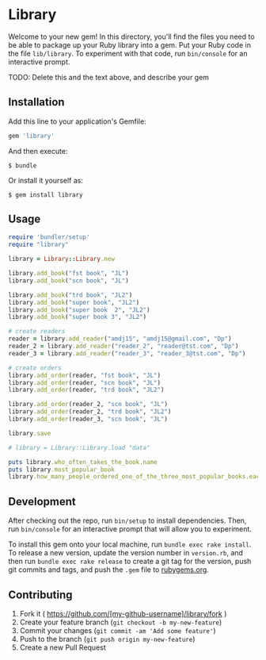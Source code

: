 # Library

Welcome to your new gem! In this directory, you'll find the files you need to be able to package up your Ruby library into a gem. Put your Ruby code in the file `lib/library`. To experiment with that code, run `bin/console` for an interactive prompt.

TODO: Delete this and the text above, and describe your gem

## Installation

Add this line to your application's Gemfile:

```ruby
gem 'library'
```

And then execute:

    $ bundle

Or install it yourself as:

    $ gem install library

## Usage

```ruby
require 'bundler/setup'
require "library"

library = Library::Library.new

library.add_book("fst book", "JL")
library.add_book("scn book", "JL")

library.add_book("trd book", "JL2")
library.add_book("super book", "JL2")
library.add_book("super book  2", "JL2")
library.add_book("super book 3", "JL2")

# create readers
reader = library.add_reader("amdj15", "amdj15@gmail.com", "Dp")
reader_2 = library.add_reader("reader_2", "reader@tst.com", "Dp")
reader_3 = library.add_reader("reader_3", "reader_3@tst.com", "Dp")

# create orders
library.add_order(reader, "fst book", "JL")
library.add_order(reader, "scn book", "JL")
library.add_order(reader, "trd book", "JL2")

library.add_order(reader_2, "scn book", "JL")
library.add_order(reader_2, "trd book", "JL2")
library.add_order(reader_3, "scn book", "JL")

library.save

# library = Library::Library.load "data"

puts library.who_often_takes_the_book.name
puts library.most_popular_book
library.how_many_people_ordered_one_of_the_three_most_popular_books.each     {|book| puts "#{book.title} : #{book.ordersCnt}"}
```

## Development

After checking out the repo, run `bin/setup` to install dependencies. Then, run `bin/console` for an interactive prompt that will allow you to experiment.

To install this gem onto your local machine, run `bundle exec rake install`. To release a new version, update the version number in `version.rb`, and then run `bundle exec rake release` to create a git tag for the version, push git commits and tags, and push the `.gem` file to [rubygems.org](https://rubygems.org).

## Contributing

1. Fork it ( https://github.com/[my-github-username]/library/fork )
2. Create your feature branch (`git checkout -b my-new-feature`)
3. Commit your changes (`git commit -am 'Add some feature'`)
4. Push to the branch (`git push origin my-new-feature`)
5. Create a new Pull Request
